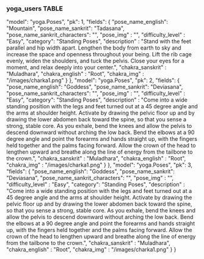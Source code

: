 ### yoga_users TABLE

"model": "yoga.Poses",
"pk": 1,
"fields": {
  "pose_name_english": "Mountain",
  "pose_name_sankrit": "Tadasana",
  "pose_name_sankrit_characters": "",
  "pose_img" : "",
  "difficulty_level" : "Easy",
  "category": "Standing Poses",
  "description" : "Stand with the feet parallel and hip width apart. Lengthen the body from earth to sky and increase the space and openness throughout your being. Lift the rib cage evenly, widen the shoulders, and tuck the pelvis. Close your eyes for a moment, and relax deeply into your center.",
  "chakra_sanskrit" : "Muladhara",
  "chakra_english" : "Root",
  "chakra_img" : "/images/charka1.png"
  }
},
"model": "yoga.Poses",
"pk": 2,
"fields": {
  "pose_name_english": "Goddess",
  "pose_name_sankrit": "Deviasana",
  "pose_name_sankrit_characters": "",
  "pose_img" : "",
  "difficulty_level" : "Easy",
  "category": "Standing Poses",
  "description" : "Come into a wide standing position with the legs and feet turned out at a 45 degree angle and the arms at shoulder height. Activate by drawing the pelvic floor up and by drawing the lower abdomen back toward the spine, so that you sense a strong, stable core. As you exhale, bend the knees and allow the pelvis to descend downward without arching the low back. Bend the elbows at a 90 degree angle and point the forearms and hands straight up, with the fingers held together and the palms facing forward. Allow the crown of the head to lengthen upward and breathe along the line of energy from the tailbone to the crown.",
  "chakra_sanskrit" : "Muladhara",
  "chakra_english" : "Root",
  "chakra_img" : "/images/charka1.png"
  }
},
"model": "yoga.Poses",
"pk": 3,
"fields": {
  "pose_name_english": "Goddess",
  "pose_name_sankrit": "Deviasana",
  "pose_name_sankrit_characters": "",
  "pose_img" : "",
  "difficulty_level" : "Easy",
  "category": "Standing Poses",
  "description" : "Come into a wide standing position with the legs and feet turned out at a 45 degree angle and the arms at shoulder height. Activate by drawing the pelvic floor up and by drawing the lower abdomen back toward the spine, so that you sense a strong, stable core. As you exhale, bend the knees and allow the pelvis to descend downward without arching the low back. Bend the elbows at a 90 degree angle and point the forearms and hands straight up, with the fingers held together and the palms facing forward. Allow the crown of the head to lengthen upward and breathe along the line of energy from the tailbone to the crown.",
  "chakra_sanskrit" : "Muladhara",
  "chakra_english" : "Root",
  "chakra_img" : "/images/charka1.png"
  }
}
